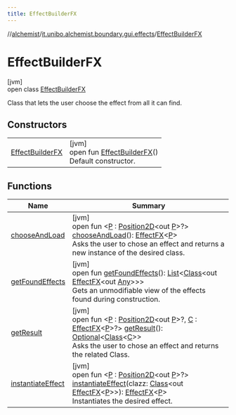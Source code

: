 ```yaml
---
title: EffectBuilderFX
---
```

//[alchemist](../../../index.html)/[it.unibo.alchemist.boundary.gui.effects](../index.html)/[EffectBuilderFX](index.html)



# EffectBuilderFX



[jvm]\
open class [EffectBuilderFX](index.html)

Class that lets the user choose the effect from all it can find.



## Constructors


| | |
|---|---|
| [EffectBuilderFX](-effect-builder-f-x.html) | [jvm]<br>open fun [EffectBuilderFX](-effect-builder-f-x.html)()<br>Default constructor. |


## Functions


| Name | Summary |
|---|---|
| [chooseAndLoad](choose-and-load.html) | [jvm]<br>open fun <[P](choose-and-load.html) : [Position2D](../../it.unibo.alchemist.model.interfaces/-position2-d/index.html)<out [P](../../it.unibo.alchemist.boundary.interfaces/-draw-command/index.html)>?> [chooseAndLoad](choose-and-load.html)(): [EffectFX](../-effect-f-x/index.html)<[P](../../it.unibo.alchemist.boundary.interfaces/-draw-command/index.html)><br>Asks the user to chose an effect and returns a new instance of the desired class. |
| [getFoundEffects](get-found-effects.html) | [jvm]<br>open fun [getFoundEffects](get-found-effects.html)(): [List](https://docs.oracle.com/javase/8/docs/api/java/util/List.html)<[Class](https://docs.oracle.com/javase/8/docs/api/java/lang/Class.html)<out [EffectFX](../-effect-f-x/index.html)<out [Any](https://kotlinlang.org/api/latest/jvm/stdlib/kotlin/-any/index.html)>>><br>Gets an unmodifiable view of the effects found during construction. |
| [getResult](get-result.html) | [jvm]<br>open fun <[P](get-result.html) : [Position2D](../../it.unibo.alchemist.model.interfaces/-position2-d/index.html)<out [P](../../it.unibo.alchemist.boundary.interfaces/-draw-command/index.html)>?, [C](get-result.html) : [EffectFX](../-effect-f-x/index.html)<[P](../../it.unibo.alchemist.boundary.interfaces/-draw-command/index.html)>?> [getResult](get-result.html)(): [Optional](https://docs.oracle.com/javase/8/docs/api/java/util/Optional.html)<[Class](https://docs.oracle.com/javase/8/docs/api/java/lang/Class.html)<[C](get-result.html)>><br>Asks the user to chose an effect and returns the related Class. |
| [instantiateEffect](instantiate-effect.html) | [jvm]<br>open fun <[P](instantiate-effect.html) : [Position2D](../../it.unibo.alchemist.model.interfaces/-position2-d/index.html)<out [P](../../it.unibo.alchemist.boundary.interfaces/-draw-command/index.html)>?> [instantiateEffect](instantiate-effect.html)(clazz: [Class](https://docs.oracle.com/javase/8/docs/api/java/lang/Class.html)<out [EffectFX](../-effect-f-x/index.html)<[P](../../it.unibo.alchemist.boundary.interfaces/-draw-command/index.html)>>): [EffectFX](../-effect-f-x/index.html)<[P](../../it.unibo.alchemist.boundary.interfaces/-draw-command/index.html)><br>Instantiates the desired effect. |


